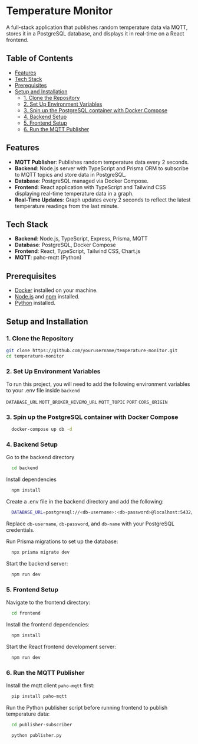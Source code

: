 # Temperature Monitor

A full-stack application that publishes random temperature data via MQTT, stores it in a PostgreSQL database, and displays it in real-time on a React frontend.

## Table of Contents

- [Features](#features)
- [Tech Stack](#tech-stack)
- [Prerequisites](#prerequisites)
- [Setup and Installation](#setup-and-installation)
  - [1. Clone the Repository](#1-clone-the-repository)
  - [2. Set Up Environment Variables](#2-set-up-environment-variables)
  - [3. Spin up the PostgreSQL container with Docker Compose](#3-start-the-postgres-with-docker-compose)
  - [4. Backend Setup](#2-backend-setup)
  - [5. Frontend Setup](#3-frontend-setup)
  - [6. Run the MQTT Publisher](#4-run-the-mqtt-publisher)

## Features

- **MQTT Publisher**: Publishes random temperature data every 2 seconds.
- **Backend**: Node.js server with TypeScript and Prisma ORM to subscribe to MQTT topics and store data in PostgreSQL.
- **Database**: PostgreSQL managed via Docker Compose.
- **Frontend**: React application with TypeScript and Tailwind CSS displaying real-time temperature data in a graph.
- **Real-Time Updates**: Graph updates every 2 seconds to reflect the latest temperature readings from the last minute.

## Tech Stack

- **Backend**: Node.js, TypeScript, Express, Prisma, MQTT
- **Database**: PostgreSQL, Docker Compose
- **Frontend**: React, TypeScript, Tailwind CSS, Chart.js
- **MQTT**: paho-mqtt (Python)

## Prerequisites

- [Docker](https://www.docker.com/get-started) installed on your machine.
- [Node.js](https://nodejs.org/) and [npm](https://www.npmjs.com/) installed.
- [Python](https://www.python.org/) installed.

## Setup and Installation

### 1. Clone the Repository

```bash
git clone https://github.com/yourusername/temperature-monitor.git
cd temperature-monitor
```

### 2. Set Up Environment Variables

To run this project, you will need to add the following environment variables to your .env file inside `backend`

`DATABASE_URL`
`MQTT_BROKER_HIVEMQ_URL`
`MQTT_TOPIC`
`PORT`
`CORS_ORIGIN`

### 3. Spin up the PostgreSQL container with Docker Compose

```bash
  docker-compose up db -d
```

### 4. Backend Setup

Go to the backend directory

```bash
  cd backend
```

Install dependencies

```bash
  npm install
```

Create a .env file in the backend directory and add the following:

```bash
  DATABASE_URL=postgresql://<db-username>:<db-password>@localhost:5432/<db-name>
```

Replace `db-username`, `db-password`, and `db-name` with your PostgreSQL credentials.

Run Prisma migrations to set up the database:

```bash
  npx prisma migrate dev
```

Start the backend server:

```bash
  npm run dev
```

### 5. Frontend Setup

Navigate to the frontend directory:

```bash
  cd frontend
```

Install the frontend dependencies:

```bash
  npm install
```

Start the React frontend development server:

```bash
  npm run dev
```

### 6. Run the MQTT Publisher

Install the mqtt client `paho-mqtt` first:

```bash
  pip install paho-mqtt
```

Run the Python publisher script before running frontend to publish temperature data:

```bash
  cd publisher-subscriber
```

```bash
  python publisher.py
```
